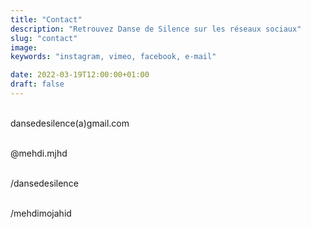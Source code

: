```yaml
---
title: "Contact"
description: "Retrouvez Danse de Silence sur les réseaux sociaux"
slug: "contact"
image:
keywords: "instagram, vimeo, facebook, e-mail"

date: 2022-03-19T12:00:00+01:00
draft: false
---
```

[<i class="fa-solid icon fa-envelope"></i>](mailto:dansedesilence@gmail.com)  
dansedesilence(a)gmail.com  

[<i class="fa-brands icon fa-instagram"></i>](https://www.instagram.com/mehdi.mjhd)  
@mehdi.mjhd  

[<i class="fa-brands icon fa-facebook"></i>](https://www.facebook.com/dansedesilence)  
/dansedesilence  

[<i class="fa-brands icon fa-vimeo"></i>](https://vimeo.com/mehdimojahid)  
/mehdimojahid